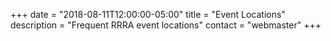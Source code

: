 +++
date = "2018-08-11T12:00:00-05:00"
title = "Event Locations"
description = "Frequent RRRA event locations"
contact = "webmaster"
+++
